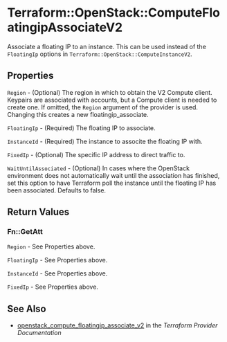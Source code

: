 # Terraform::OpenStack::ComputeFloatingipAssociateV2

Associate a floating IP to an instance. This can be used instead of the
`FloatingIp` options in `Terraform::OpenStack::ComputeInstanceV2`.

## Properties

`Region` - (Optional) The region in which to obtain the V2 Compute client. Keypairs are associated with accounts, but a Compute client is needed to create one. If omitted, the `Region` argument of the provider is used. Changing this creates a new floatingip_associate.

`FloatingIp` - (Required) The floating IP to associate.

`InstanceId` - (Required) The instance to associte the floating IP with.

`FixedIp` - (Optional) The specific IP address to direct traffic to.

`WaitUntilAssociated` - (Optional) In cases where the OpenStack environment does not automatically wait until the association has finished, set this option to have Terraform poll the instance until the floating IP has been associated. Defaults to false.


## Return Values

### Fn::GetAtt

`Region` - See Properties above.

`FloatingIp` - See Properties above.

`InstanceId` - See Properties above.

`FixedIp` - See Properties above.

## See Also

* [openstack_compute_floatingip_associate_v2](https://www.terraform.io/docs/providers/openstack/r/compute_floatingip_associate_v2.html) in the _Terraform Provider Documentation_